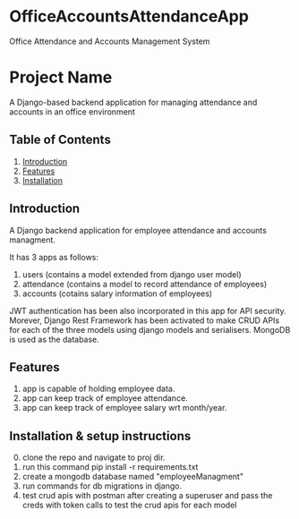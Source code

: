 # OfficeAccountsAttendanceApp
Office Attendance and Accounts Management System

# Project Name

 A Django-based backend application for managing attendance and accounts in an office environment

## Table of Contents

1. [Introduction](#introduction)
2. [Features](#features)
3. [Installation](#installation)

## Introduction

A Django backend application for employee attendance and accounts managment.

It has 3 apps as follows:
1. users (contains a model extended from django user model)
2. attendance (contains a model to record attendance of employees)
3. accounts   (cotains salary information of employees)

JWT authentication has been also incorporated in this app for API security. 
Morever, Django Rest Framework has been activated to make CRUD APIs for each of the three models using django models and serialisers. MongoDB is used as the database. 


## Features

1. app is capable of holding employee data.
2. app can keep track of employee attendance.
3. app can keep track of employee salary wrt month/year.

## Installation & setup instructions

0. clone the repo and navigate to proj dir.
1. run this command pip install -r requirements.txt
2. create a mongodb database named "employeeManagment" 
3. run commands for db migrations in django.
4. test crud apis with postman after creating a superuser and pass the creds with token calls
   to test the crud apis for each model 

